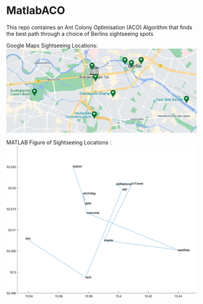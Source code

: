 # MatlabACO
This repo containes an Ant Colony Optimisation (ACO) Algorithm that finds the best path through a choice of Berlins sightseeing spots

Google Maps Sightseeing Locations:
![Google Maps Sightseeing locations in Berlin](https://github.com/JOKeRiino/MatlabACO/blob/master/mapFig.png?raw=true)

MATLAB Figure of Sightseeing Locations :
![MATLAB Figure of Sightseeing Locations in Berlin](https://github.com/JOKeRiino/MatlabACO/blob/master/cityFig.png?raw=true)
